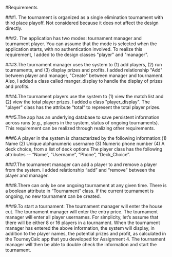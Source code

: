 #Requirements

###1. The tournament is organized as a single elimination tournament with third place playoff.
Not considered because it does not affect the design directly.

###2. The application has two modes: tournament manager and tournament player. You can assume that the mode is selected when the application starts, with no authentication involved.
To realize this requirement, I added to the design classes "player" and "manager".

###3.The tournament manager uses the system to (1) add players, (2) run tournaments, and (3) display prizes and profits.
I added relationship "Add" between player and manager, "Create" between manager and tournament. Also, I added a class called manger_display to handle the display of prizes and profits.

###4.The tournament players use the system to (1) view the match list and (2) view the total player prizes.
I added a class "player_display". The "player" class has the attribute “total” to represent the total player prizes.

###5.The app has an underlying database to save persistent information across runs (e.g., players in the system, status of ongoing tournaments).
This requirement can be realized through realizing other requirements.

###6.A player in the system is characterized by the following information:(1) Name (2) Unique alphanumeric username (3) Numeric phone number (4) A deck choice, from a list of deck options
The player class has the following attributes -- “Name”, “Username”, “Phone”, “Deck_Choice”.

###7.The tournament manager can add a player to and remove a player from the system.
I added relationship “add” and “remove” between the player and manager.

###8.There can only be one ongoing tournament at any given time.
There is a boolean attribute in “Tournament” class. If the current tournament is ongoing, no new tournament can be created.

###9.To start a tournament: The tournament manager will enter the house cut.
The tournament manager will enter the entry price.
The tournament manager will enter all player usernames. For simplicity, let’s assume that there will be either 8 or 16 players in a tournament.
When the tournament manager has entered the above information, the system will display, in addition to the player names, the potential prizes and profit, as calculated in the TourneyCalc app that you developed for Assignment 4. The tournament manager will then be able to double check the information and start the tournament.
